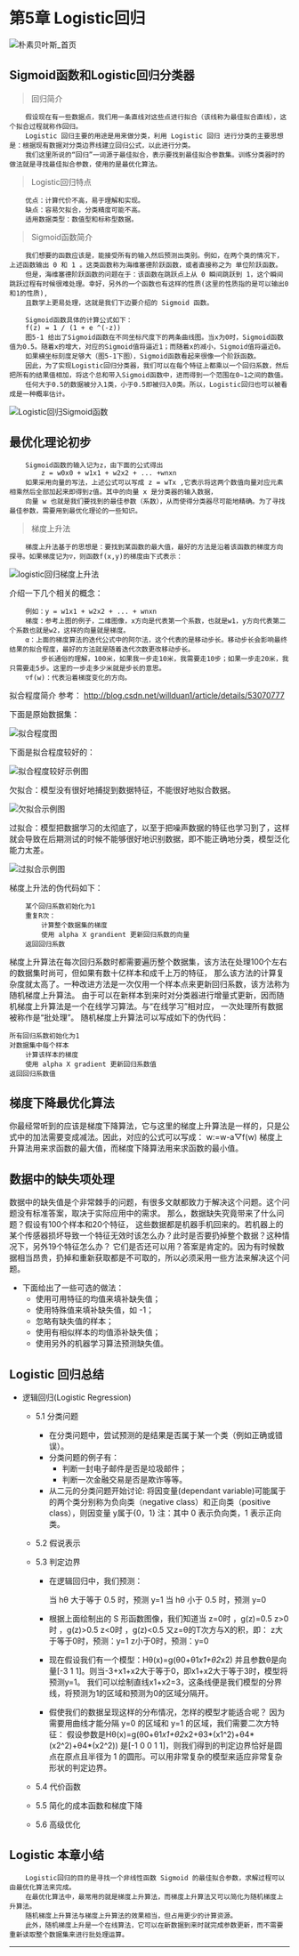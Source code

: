 # 第5章 Logistic回归
<script type="text/javascript" src="http://cdn.mathjax.org/mathjax/latest/MathJax.js?config=default"></script>

![朴素贝叶斯_首页](/images/5.Logistic/LogisticRegression_headPage_xy.png "Logistic回归首页")

## Sigmoid函数和Logistic回归分类器

> 回归简介

```
    假设现在有一些数据点，我们用一条直线对这些点进行拟合（该线称为最佳拟合直线），这个拟合过程就称作回归。
    Logistic 回归主要的用途是用来做分类，利用 Logistic 回归 进行分类的主要思想是：根据现有数据对分类边界线建立回归公式，以此进行分类。
    我们这里所说的“回归”一词源于最佳拟合，表示要找到最佳拟合参数集。训练分类器时的做法就是寻找最佳拟合参数，使用的是最优化算法。
```

> Logistic回归特点

```
    优点：计算代价不高，易于理解和实现。
    缺点：容易欠拟合，分类精度可能不高。
    适用数据类型：数值型和标称型数据。
```

> Sigmoid函数简介

```
    我们想要的函数应该是，能接受所有的输入然后预测出类别。例如，在两个类的情况下，上述函数输出 0 和 1 。这类函数称为海维塞德阶跃函数，或者直接称之为 单位阶跃函数。
    但是，海维塞德阶跃函数的问题在于：该函数在跳跃点上从 0 瞬间跳跃到 1，这个瞬间跳跃过程有时候很难处理。幸好，另外的一个函数也有这样的性质(这里的性质指的是可以输出0和1的性质),
    且数学上更易处理，这就是我们下边要介绍的 Sigmoid 函数。

    Sigmoid函数具体的计算公式如下：
    f(z) = 1 / (1 + e ^(-z))
    图5-1 给出了Sigmoid函数在不同坐标尺度下的两条曲线图。当x为0时，Sigmoid函数值为0.5。随着x的增大，对应的Sigmoid值将逼近1；而随着x的减小，Sigmoid值将逼近0。
    如果横坐标刻度足够大（图5-1下图），Sigmoid函数看起来很像一个阶跃函数。
    因此，为了实现Logistic回归分类器，我们可以在每个特征上都乘以一个回归系数，然后把所有的结果值相加，将这个总和带入Sigmoid函数中，进而得到一个范围在0~1之间的数值。
    任何大于0.5的数据被分入1类，小于0.5即被归入0类。所以，Logistic回归也可以被看成是一种概率估计。
```
![Logistic回归Sigmoid函数](/images/5.Logistic/Logistic回归Sigmoid函数.png "Logistic回归Sigmoid函数")

## 最优化理论初步

```
    Sigmoid函数的输入记为z，由下面的公式得出
        z = w0x0 + w1x1 + w2x2 + ... +wnxn    
    如果采用向量的写法，上述公式可以写成 z = wTx ,它表示将这两个数值向量对应元素相乘然后全部加起来即得到z值。其中的向量 x 是分类器的输入数据，
    向量 w 也就是我们要找到的最佳参数（系数），从而使得分类器尽可能地精确。为了寻找最佳参数，需要用到最优化理论的一些知识。
```                                                                                                                                                                                              

> 梯度上升法

```
    梯度上升法基于的思想是：要找到某函数的最大值，最好的方法是沿着该函数的梯度方向探寻。如果梯度记为▽，则函数f(x,y)的梯度由下式表示：
```

![logistic回归梯度上升法](/images/5.Logistic/梯度上升算法.png "梯度上升法")

介绍一下几个相关的概念：
```
    例如：y = w1x1 + w2x2 + ... + wnxn
    梯度：参考上图的例子，二维图像，x方向是代表第一个系数，也就是w1，y方向代表第二个系数也就是w2，这样的向量就是梯度。
    α：上面的梯度算法的迭代公式中的阿尔法，这个代表的是移动步长。移动步长会影响最终结果的拟合程度，最好的方法就是随着迭代次数更改移动步长。
        步长通俗的理解，100米，如果我一步走10米，我需要走10步；如果一步走20米，我只需要走5步。这里的一步走多少米就是步长的意思。
    ▽f(w)：代表沿着梯度变化的方向。
```

拟合程度简介
参考： http://blog.csdn.net/willduan1/article/details/53070777

下面是原始数据集：

![拟合程度图](/images/5.Logistic/拟合程度示例图.png "拟合程度示例图")

下面是拟合程度较好的：

![拟合程度较好示例图](/images/5.Logistic/拟合程度较好示例图.png "拟合程度较好示例图")

欠拟合：模型没有很好地捕捉到数据特征，不能很好地拟合数据。

![欠拟合示例图](/images/5.Logistic/欠拟合示例图.png "欠拟合示例图")

过拟合：模型把数据学习的太彻底了，以至于把噪声数据的特征也学习到了，这样就会导致在后期测试的时候不能够很好地识别数据，即不能正确地分类，模型泛化能力太差。

![过拟合示例图](/images/5.Logistic/过拟合示例图.png "过拟合示例图")

梯度上升法的伪代码如下：
```
    某个回归系数初始化为1
    重复R次：
        计算整个数据集的梯度
        使用 alpha X grandient 更新回归系数的向量
    返回回归系数
```


梯度上升算法在每次回归系数时都需要遍历整个数据集，该方法在处理100个左右的数据集时尚可，但如果有数十亿样本和成千上万的特征，
那么该方法的计算复杂度就太高了。一种改进方法是一次仅用一个样本点来更新回归系数，该方法称为随机梯度上升算法。
由于可以在新样本到来时对分类器进行增量式更新，因而随机梯度上升算法是一个在线学习算法。与“在线学习”相对应，
一次处理所有数据被称作是“批处理”。
    随机梯度上升算法可以写成如下的伪代码：

    所有回归系数初始化为1
    对数据集中每个样本
        计算该样本的梯度
        使用 alpha X gradient 更新回归系数值
    返回回归系数值

## 梯度下降最优化算法

你最经常听到的应该是梯度下降算法，它与这里的梯度上升算法是一样的，只是公式中的加法需要变成减法。因此，对应的公式可以写成：
    w:=w-a▽f(w)
梯度上升算法用来求函数的最大值，而梯度下降算法用来求函数的最小值。

## 数据中的缺失项处理

数据中的缺失值是个非常棘手的问题，有很多文献都致力于解决这个问题。这个问题没有标准答案，取决于实际应用中的需求。
那么，数据缺失究竟带来了什么问题？假设有100个样本和20个特征，
这些数据都是机器手机回来的。若机器上的某个传感器损坏导致一个特征无效时该怎么办？此时是否要扔掉整个数据？这种情况下，另外19个特征怎么办？
它们是否还可以用？答案是肯定的。因为有时候数据相当昂贵，扔掉和重新获取都是不可取的，所以必须采用一些方法来解决这个问题。
* 下面给出了一些可选的做法：
    * 使用可用特征的均值来填补缺失值；
    * 使用特殊值来填补缺失值，如 -1；
    * 忽略有缺失值的样本；
    * 使用有相似样本的均值添补缺失值；
    * 使用另外的机器学习算法预测缺失值。

## Logistic 回归总结

* 逻辑回归(Logistic Regression)
    * 5.1 分类问题
        * 在分类问题中，尝试预测的是结果是否属于某一个类（例如正确或错误）。
        * 分类问题的例子有：
            * 判断一封电子邮件是否是垃圾邮件；
            * 判断一次金融交易是否是欺诈等等。
        * 从二元的分类问题开始讨论:
             将因变量(dependant variable)可能属于的两个类分别称为负向类（negative class）和正向类（positive class），则因变量
             y属于{0，1}
             注：其中 0 表示负向类，1 表示正向类。
    * 5.2 假说表示

    * 5.3 判定边界
        * 在逻辑回归中，我们预测：
        
             当 hθ 大于等于 0.5 时，预测 y=1
             当 hθ 小于 0.5 时，预测 y=0
        * 根据上面绘制出的 S 形函数图像，我们知道当
             z=0时 ，g(z)=0.5
             z>0时 ，g(z)>0.5
             z<0时 ，g(z)<0.5
             又z=θ的T次方与X的积，即：
               z大于等于0时，预测：y=1
               z小于0时，预测：y=0
        * 现在假设我们有一个模型：Hθ(x)=g(θ0+θ1*x1+θ2*x2)
             并且参数θ是向量[-3 1 1]。则当-3+x1+x2大于等于0，即x1+x2大于等于3时，模型将预测y=1。
             我们可以绘制直线x1+x2=3，这条线便是我们模型的分界线，将预测为1的区域和预测为0的区域分隔开。
        * 假使我们的数据呈现这样的分布情况，怎样的模型才能适合呢？
          因为需要用曲线才能分隔 y=0 的区域和 y=1 的区域，我们需要二次方特征： 假设参数是Hθ(x)=g(θ0+θ1*x1+θ2*x2+θ3*(x1^2)+θ4*(x2^2)+θ4*(x2^2))
          是[-1 0 0 1 1]，则我们得到的判定边界恰好是圆点在原点且半径为 1 的圆形。可以用非常复杂的模型来适应非常复杂形状的判定边界。
    * 5.4 代价函数
    * 5.5 简化的成本函数和梯度下降
    * 5.6 高级优化

## Logistic 本章小结

```
    Logistic回归的目的是寻找一个非线性函数 Sigmoid 的最佳拟合参数，求解过程可以由最优化算法来完成。
    在最优化算法中，最常用的就是梯度上升算法，而梯度上升算法又可以简化为随机梯度上升算法。
    随机梯度上升算法与梯度上升算法的效果相当，但占用更少的计算资源。
    此外，随机梯度上升是一个在线算法，它可以在新数据到来时就完成参数更新，而不需要重新读取整个数据集来进行批处理运算。
```

* * *

